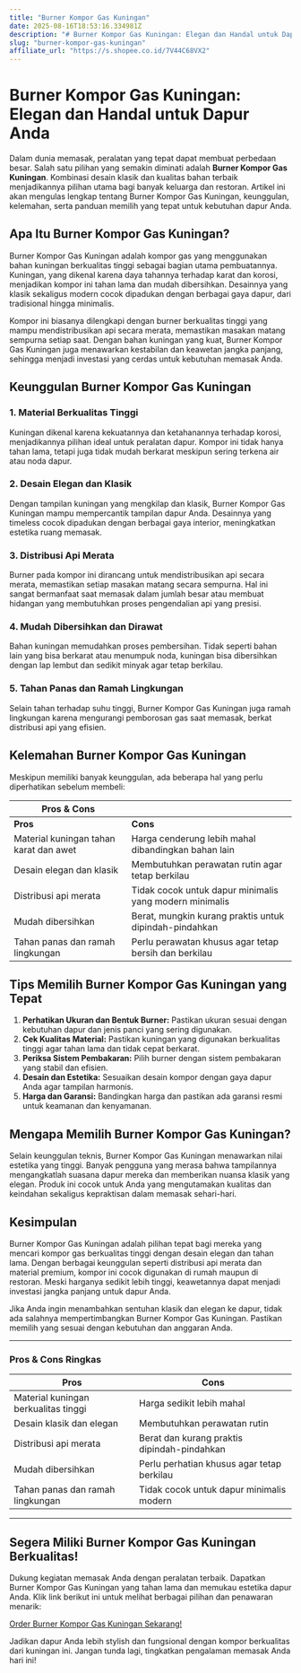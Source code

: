```yaml
---
title: "Burner Kompor Gas Kuningan"
date: 2025-08-16T18:53:16.334981Z
description: "# Burner Kompor Gas Kuningan: Elegan dan Handal untuk Dapur Anda..."
slug: "burner-kompor-gas-kuningan"
affiliate_url: "https://s.shopee.co.id/7V44C68VX2"
---
```

# Burner Kompor Gas Kuningan: Elegan dan Handal untuk Dapur Anda

Dalam dunia memasak, peralatan yang tepat dapat membuat perbedaan besar. Salah satu pilihan yang semakin diminati adalah **Burner Kompor Gas Kuningan**. Kombinasi desain klasik dan kualitas bahan terbaik menjadikannya pilihan utama bagi banyak keluarga dan restoran. Artikel ini akan mengulas lengkap tentang Burner Kompor Gas Kuningan, keunggulan, kelemahan, serta panduan memilih yang tepat untuk kebutuhan dapur Anda.

## Apa Itu Burner Kompor Gas Kuningan?

Burner Kompor Gas Kuningan adalah kompor gas yang menggunakan bahan kuningan berkualitas tinggi sebagai bagian utama pembuatannya. Kuningan, yang dikenal karena daya tahannya terhadap karat dan korosi, menjadikan kompor ini tahan lama dan mudah dibersihkan. Desainnya yang klasik sekaligus modern cocok dipadukan dengan berbagai gaya dapur, dari tradisional hingga minimalis.

Kompor ini biasanya dilengkapi dengan burner berkualitas tinggi yang mampu mendistribusikan api secara merata, memastikan masakan matang sempurna setiap saat. Dengan bahan kuningan yang kuat, Burner Kompor Gas Kuningan juga menawarkan kestabilan dan keawetan jangka panjang, sehingga menjadi investasi yang cerdas untuk kebutuhan memasak Anda.

## Keunggulan Burner Kompor Gas Kuningan

### 1. Material Berkualitas Tinggi

Kuningan dikenal karena kekuatannya dan ketahanannya terhadap korosi, menjadikannya pilihan ideal untuk peralatan dapur. Kompor ini tidak hanya tahan lama, tetapi juga tidak mudah berkarat meskipun sering terkena air atau noda dapur.

### 2. Desain Elegan dan Klasik

Dengan tampilan kuningan yang mengkilap dan klasik, Burner Kompor Gas Kuningan mampu mempercantik tampilan dapur Anda. Desainnya yang timeless cocok dipadukan dengan berbagai gaya interior, meningkatkan estetika ruang memasak.

### 3. Distribusi Api Merata

Burner pada kompor ini dirancang untuk mendistribusikan api secara merata, memastikan setiap masakan matang secara sempurna. Hal ini sangat bermanfaat saat memasak dalam jumlah besar atau membuat hidangan yang membutuhkan proses pengendalian api yang presisi.

### 4. Mudah Dibersihkan dan Dirawat

Bahan kuningan memudahkan proses pembersihan. Tidak seperti bahan lain yang bisa berkarat atau menumpuk noda, kuningan bisa dibersihkan dengan lap lembut dan sedikit minyak agar tetap berkilau.

### 5. Tahan Panas dan Ramah Lingkungan

Selain tahan terhadap suhu tinggi, Burner Kompor Gas Kuningan juga ramah lingkungan karena mengurangi pemborosan gas saat memasak, berkat distribusi api yang efisien.

## Kelemahan Burner Kompor Gas Kuningan

Meskipun memiliki banyak keunggulan, ada beberapa hal yang perlu diperhatikan sebelum membeli:

| **Pros & Cons**                        |                                              |
|----------------------------------------|----------------------------------------------|
| **Pros**                              | **Cons**                                   |
| Material kuningan tahan karat dan awet | Harga cenderung lebih mahal dibandingkan bahan lain |
| Desain elegan dan klasik             | Membutuhkan perawatan rutin agar tetap berkilau |
| Distribusi api merata                | Tidak cocok untuk dapur minimalis yang modern minimalis |
| Mudah dibersihkan                     | Berat, mungkin kurang praktis untuk dipindah-pindahkan |
| Tahan panas dan ramah lingkungan    | Perlu perawatan khusus agar tetap bersih dan berkilau |

## Tips Memilih Burner Kompor Gas Kuningan yang Tepat

1. **Perhatikan Ukuran dan Bentuk Burner:** Pastikan ukuran sesuai dengan kebutuhan dapur dan jenis panci yang sering digunakan.
2. **Cek Kualitas Material:** Pastikan kuningan yang digunakan berkualitas tinggi agar tahan lama dan tidak cepat berkarat.
3. **Periksa Sistem Pembakaran:** Pilih burner dengan sistem pembakaran yang stabil dan efisien.
4. **Desain dan Estetika:** Sesuaikan desain kompor dengan gaya dapur Anda agar tampilan harmonis.
5. **Harga dan Garansi:** Bandingkan harga dan pastikan ada garansi resmi untuk keamanan dan kenyamanan.

## Mengapa Memilih Burner Kompor Gas Kuningan?

Selain keunggulan teknis, Burner Kompor Gas Kuningan menawarkan nilai estetika yang tinggi. Banyak pengguna yang merasa bahwa tampilannya mengangkatlah suasana dapur mereka dan memberikan nuansa klasik yang elegan. Produk ini cocok untuk Anda yang mengutamakan kualitas dan keindahan sekaligus kepraktisan dalam memasak sehari-hari.

## Kesimpulan

Burner Kompor Gas Kuningan adalah pilihan tepat bagi mereka yang mencari kompor gas berkualitas tinggi dengan desain elegan dan tahan lama. Dengan berbagai keunggulan seperti distribusi api merata dan material premium, kompor ini cocok digunakan di rumah maupun di restoran. Meski harganya sedikit lebih tinggi, keawetannya dapat menjadi investasi jangka panjang untuk dapur Anda.

Jika Anda ingin menambahkan sentuhan klasik dan elegan ke dapur, tidak ada salahnya mempertimbangkan Burner Kompor Gas Kuningan. Pastikan memilih yang sesuai dengan kebutuhan dan anggaran Anda.

---

### Pros & Cons Ringkas

| **Pros** | **Cons** |
|------------------------------|-------------------------------------------|
| Material kuningan berkualitas tinggi | Harga sedikit lebih mahal |
| Desain klasik dan elegan | Membutuhkan perawatan rutin |
| Distribusi api merata | Berat dan kurang praktis dipindah-pindahkan |
| Mudah dibersihkan | Perlu perhatian khusus agar tetap berkilau |
| Tahan panas dan ramah lingkungan | Tidak cocok untuk dapur minimalis modern |

---

## Segera Miliki Burner Kompor Gas Kuningan Berkualitas!

Dukung kegiatan memasak Anda dengan peralatan terbaik. Dapatkan Burner Kompor Gas Kuningan yang tahan lama dan memukau estetika dapur Anda. Klik link berikut ini untuk melihat berbagai pilihan dan penawaran menarik: 

[Order Burner Kompor Gas Kuningan Sekarang!](https://s.shopee.co.id/7V44C68VX2)

Jadikan dapur Anda lebih stylish dan fungsional dengan kompor berkualitas dari kuningan ini. Jangan tunda lagi, tingkatkan pengalaman memasak Anda hari ini!